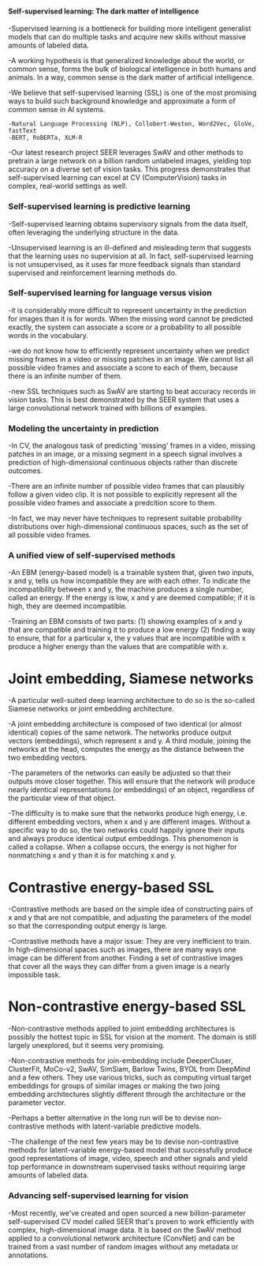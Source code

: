 #### Self-supervised learning: The dark matter of intelligence ####

-Supervised learning is a bottleneck for building more intelligent generalist models that can do multiple tasks and acquire new skills without massive amounts of labeled data.

-A working hypothesis is that generalized knowledge about the world, or common sense, forms the bulk of biological intelligence in both humans and animals. In a way, common sense is the dark matter of artificial intelligence.

-We believe that self-supervised learning (SSL) is one of the most promising ways to build such background knowledge and approximate a form of common sense in AI systems.

    -Natural Language Processing (NLP), Collobert-Weston, Word2Vec, GloVe, fastText
    -BERT, RoBERTa, XLM-R

-Our latest research project SEER leverages SwAV and other methods to pretrain a large network on a billion random unlabeled images, yielding top accuracy on a diverse set of vision tasks. This progress demonstrates that self-supervised learning can excel at CV (ComputerVision) tasks in complex, real-world settings as well.

### Self-supervised learning is predictive learning ###

-Self-supervised learning obtains supervisory signals from the data itself, often leveraging the underlying structure in the data.

-Unsupervised learning is an ill-defined and misleading term that suggests that the learning uses no supervision at all. In fact, self-supervised learning is not unsupervised, as it uses far more feedback signals than standard supervised and reinforcement learning methods do.

### Self-supervised learning for language versus vision ###

-it is considerably more difficult to represent uncertainty in the prediction for images than it is for words. When the missing word cannot be predicted exactly, the system can associate a score or a probability to all possible words in the vocabulary.

-we do not know how to efficiently represent uncertainty when we predict missing frames in a video or missing patches in an image. We cannot list all possible video frames and associate a score to each of them, because there is an infinite number of them.

-new SSL techniques such as SwAV are starting to beat accuracy records in vision tasks. This is best demonstrated by the SEER system that uses a large convolutional network trained with billions of examples.

### Modeling the uncertainty in prediction ###

-In CV, the analogous task of predicting 'missing' frames in a video, missing patches in an image, or a missing segment in a speech signal involves a prediction of high-dimensional continuous objects rather than discrete outcomes. 

-There are an infinite number of possible video frames that can plausibly follow a given video clip. It is not possible to explicitly represent all the possible video frames and associate a predcition score to them.

-In fact, we may never have techniques to represent suitable probability distributions over high-dimensional continuous spaces, such as the set of all possible video frames.

### A unified view of self-supervised methods ###

-An EBM (energy-based model) is a trainable system that, given two inputs, x and y, tells us how incompatible they are with each other. To indicate the incompatibility between x and y, the machine produces a single number, called an energy. If the energy is low, x and y are deemed compatible; if it is high, they are deemed incompatible.

-Training an EBM consists of two parts: 
    (1) showing examples of x and y that are compatible and training it to produce a low energy
    (2) finding a way to ensure, that for a particular x, the y values that are incompatible with x produce a higher energy than the values that are compatible with x.

# Joint embedding, Siamese networks #

-A particular well-suited deep learning architecture to do so is the so-called Siamese networks or joint embedding architecture.

-A joint embedding architecture is composed of two identical (or almost identical) copies of the same network. The networks produce output vectors (embeddings), which represent x and y. A third module, joining the networks at the head, computes the energy as the distance between the two embedding vectors.

-The parameters of the networks can easily be adjusted so that their outputs move closer together. This will ensure that the network will produce nearly identical representations (or embeddings) of an object, regardless of the particular view of that object.

-The difficulty is to make sure that the networks produce high energy, i.e. different embedding vectors, when x and y are different images. Without a specific way to do so, the two networks could happily ignore their inputs and always produce identical output embeddings. This phenomenon is called a collapse. When a collapse occurs, the energy is not higher for nonmatching x and y than it is for matching x and y.

# Contrastive energy-based SSL #

-Contrastive methods are based on the simple idea of constructing pairs of x and y that are not compatible, and adjusting the parameters of the model so that the corresponding output energy is large.

-Contrastive methods have a major issue: They are very inefficient to train. In high-dimensional spaces such as images, there are many ways one image can be different from another. Finding a set of contrastive images that cover all the ways they can differ from a given image is a nearly impossible task.

# Non-contrastive energy-based SSL # 

-Non-contrastive methods applied to joint embedding architectures is possibly the hottest topic in SSL for vision at the moment. The domain is still largely unexplored, but it seems very promising.

-Non-contrastive methods for join-embedding include DeeperCluser, ClusterFit, MoCo-v2, SwAV, SimSiam, Barlow Twins, BYOL from DeepMind and a few others. They use various tricks, such as computing virtual target embeddings for groups of similar images or making the two joing embedding architectures slightly different through the architecture or the parameter vector.

-Perhaps a better alternative in the long run will be to devise non-contrastive methods with latent-variable predictive models.

-The challenge of the next few years may be to devise non-contrastive methods for latent-variable energy-based model that successfully produce good representations of image, video, speech and other signals and yield top performance in downstream supervised tasks without requiring large amounts of labeled data.

### Advancing self-supervised learning for vision ###

-Most recently, we've created and open sourced a new billion-parameter self-supervised CV model called SEER that's proven to work efficiently with complex, high-dimensional image data. It is based on the SwAV method applied to a convolutional network architecture (ConvNet) and can be trained from a vast number of random images without any metadata or annotations.

